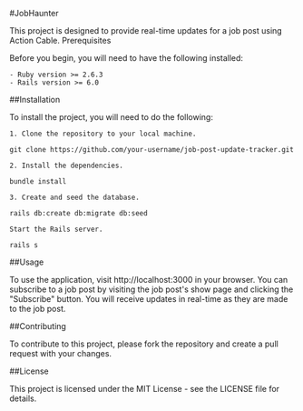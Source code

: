 #JobHaunter

This project is designed to provide real-time updates for a job post using Action Cable.
Prerequisites

Before you begin, you will need to have the following installed:

    - Ruby version >= 2.6.3
    - Rails version >= 6.0

##Installation

To install the project, you will need to do the following:

    1. Clone the repository to your local machine.

``git clone https://github.com/your-username/job-post-update-tracker.git``

    2. Install the dependencies.

``bundle install``

    3. Create and seed the database.

``rails db:create db:migrate db:seed``

    Start the Rails server.

``rails s``

##Usage

To use the application, visit http://localhost:3000 in your browser. You can subscribe to a job post by visiting the job post's show page and clicking the "Subscribe" button. You will receive updates in real-time as they are made to the job post.

##Contributing

To contribute to this project, please fork the repository and create a pull request with your changes.

##License

This project is licensed under the MIT License - see the LICENSE file for details.

